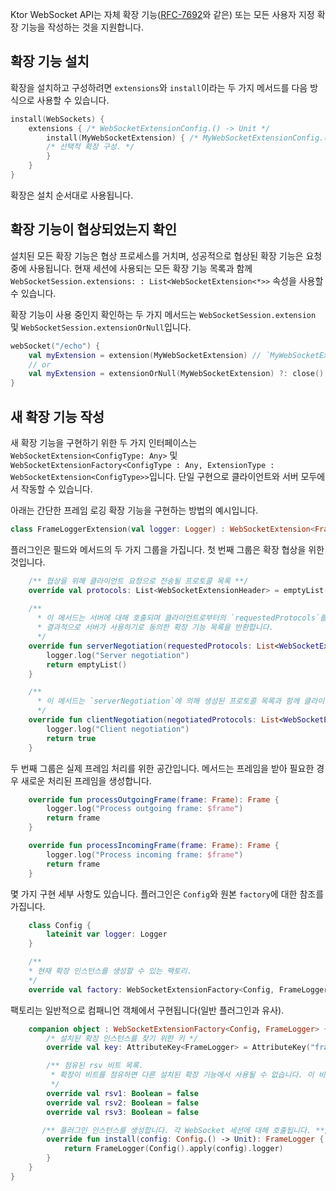 [//]: # (title: WebSocket 확장 API)

Ktor WebSocket API는 자체 확장 기능([RFC-7692](https://tools.ietf.org/html/rfc7692)와 같은) 또는 모든 사용자 지정 확장 기능을 작성하는 것을 지원합니다.

## 확장 기능 설치

확장을 설치하고 구성하려면 `extensions`와 `install`이라는 두 가지 메서드를 다음 방식으로 사용할 수 있습니다.
```kotlin
install(WebSockets) {
    extensions { /* WebSocketExtensionConfig.() -> Unit */
        install(MyWebSocketExtension) { /* MyWebSocketExtensionConfig.() -> Unit */
        /* 선택적 확장 구성. */ 
        }
    }
}
```

확장은 설치 순서대로 사용됩니다.

## 확장 기능이 협상되었는지 확인

설치된 모든 확장 기능은 협상 프로세스를 거치며, 성공적으로 협상된 확장 기능은 요청 중에 사용됩니다. 현재 세션에 사용되는 모든 확장 기능 목록과 함께 `WebSocketSession.extensions: : List<WebSocketExtension<*>>` 속성을 사용할 수 있습니다.

확장 기능이 사용 중인지 확인하는 두 가지 메서드는 `WebSocketSession.extension` 및 `WebSocketSession.extensionOrNull`입니다.
```kotlin
webSocket("/echo") {
    val myExtension = extension(MyWebSocketExtension) // `MyWebSocketExtension`이 협상되지 않으면 예외가 발생합니다
    // or
    val myExtension = extensionOrNull(MyWebSocketExtension) ?: close() // `MyWebSocketExtension`이 협상되지 않으면 세션을 닫습니다
}
```

## 새 확장 기능 작성

새 확장 기능을 구현하기 위한 두 가지 인터페이스는 `WebSocketExtension<ConfigType: Any>` 및 `WebSocketExtensionFactory<ConfigType : Any, ExtensionType : WebSocketExtension<ConfigType>>`입니다. 단일 구현으로 클라이언트와 서버 모두에서 작동할 수 있습니다.

아래는 간단한 프레임 로깅 확장 기능을 구현하는 방법의 예시입니다.

```kotlin
class FrameLoggerExtension(val logger: Logger) : WebSocketExtension<FrameLogger.Config> {
```

플러그인은 필드와 메서드의 두 가지 그룹을 가집니다. 첫 번째 그룹은 확장 협상을 위한 것입니다.

```kotlin
    /** 협상을 위해 클라이언트 요청으로 전송될 프로토콜 목록 **/
    override val protocols: List<WebSocketExtensionHeader> = emptyList()
   
    /** 
      * 이 메서드는 서버에 대해 호출되며 클라이언트로부터의 `requestedProtocols`를 처리합니다.
      * 결과적으로 서버가 사용하기로 동의한 확장 기능 목록을 반환합니다.
      */
    override fun serverNegotiation(requestedProtocols: List<WebSocketExtensionHeader>): List<WebSocketExtensionHeader> {
        logger.log("Server negotiation")
        return emptyList()
    }

    /**
      * 이 메서드는 `serverNegotiation`에 의해 생성된 프로토콜 목록과 함께 클라이언트에서 호출됩니다. 이 확장 기능들을 사용해야 할지 결정합니다. 
      */ 
    override fun clientNegotiation(negotiatedProtocols: List<WebSocketExtensionHeader>): Boolean {
        logger.log("Client negotiation")
        return true
    }

```

두 번째 그룹은 실제 프레임 처리를 위한 공간입니다. 메서드는 프레임을 받아 필요한 경우 새로운 처리된 프레임을 생성합니다.

```kotlin
    override fun processOutgoingFrame(frame: Frame): Frame {
        logger.log("Process outgoing frame: $frame")
        return frame
    }

    override fun processIncomingFrame(frame: Frame): Frame {
        logger.log("Process incoming frame: $frame")
        return frame
    }
```

몇 가지 구현 세부 사항도 있습니다. 플러그인은 `Config`와 원본 `factory`에 대한 참조를 가집니다.

```kotlin
    class Config {
        lateinit var logger: Logger
    }

    /**
    * 현재 확장 인스턴스를 생성할 수 있는 팩토리. 
    */
    override val factory: WebSocketExtensionFactory<Config, FrameLogger> = FrameLoggerExtension
```

팩토리는 일반적으로 컴패니언 객체에서 구현됩니다(일반 플러그인과 유사).

```kotlin
    companion object : WebSocketExtensionFactory<Config, FrameLogger> {
        /* 설치된 확장 인스턴스를 찾기 위한 키 */
        override val key: AttributeKey<FrameLogger> = AttributeKey("frame-logger")

        /** 점유된 rsv 비트 목록.
         * 확장이 비트를 점유하면 다른 설치된 확장 기능에서 사용될 수 없습니다. 이 비트들은 플러그인 충돌(여러 압축 플러그인 설치 방지)을 방지하는 데 사용됩니다. RFC를 사용하여 플러그인을 구현하는 경우, rsv 점유 비트가 거기에 참조되어야 합니다.
         */
        override val rsv1: Boolean = false
        override val rsv2: Boolean = false
        override val rsv3: Boolean = false

       /** 플러그인 인스턴스를 생성합니다. 각 WebSocket 세션에 대해 호출됩니다. **/
        override fun install(config: Config.() -> Unit): FrameLogger {
            return FrameLogger(Config().apply(config).logger)
        }
    }
}
```